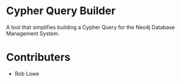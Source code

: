 # Cypher Query Builder

A tool that simplifies building a Cypher Query for the Neo4j Database Management System.

# Contributers

 - Rob Lowe